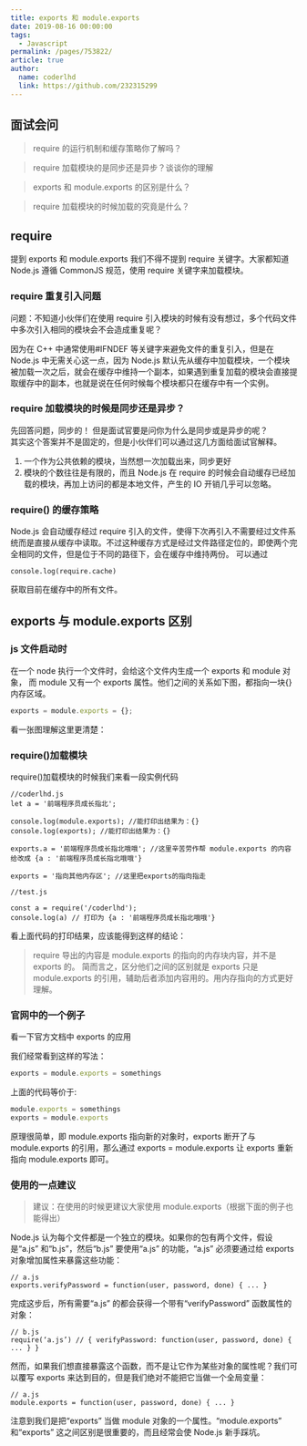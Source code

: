 ```yaml
---
title: exports 和 module.exports
date: 2019-08-16 00:00:00
tags:
  - Javascript
permalink: /pages/753822/
article: true
author:
  name: coderlhd
  link: https://github.com/232315299
---
```


## 面试会问

> require 的运行机制和缓存策略你了解吗？

> require 加载模块的是同步还是异步？谈谈你的理解

> exports 和 module.exports 的区别是什么？

> require 加载模块的时候加载的究竟是什么？

## require

提到 exports 和 module.exports 我们不得不提到 require 关键字。大家都知道 Node.js 遵循 CommonJS 规范，使用 require 关键字来加载模块。

### require 重复引入问题

问题：不知道小伙伴们在使用 require 引入模块的时候有没有想过，多个代码文件中多次引入相同的模块会不会造成重复呢？

因为在 C++ 中通常使用#IFNDEF 等关键字来避免文件的重复引入，但是在 Node.js 中无需关心这一点，因为 Node.js 默认先从缓存中加载模块，一个模块被加载一次之后，就会在缓存中维持一个副本，如果遇到重复加载的模块会直接提取缓存中的副本，也就是说在任何时候每个模块都只在缓存中有一个实例。

### require 加载模块的时候是同步还是异步？

先回答问题，同步的！
但是面试官要是问你为什么是同步或是异步的呢？  
其实这个答案并不是固定的，但是小伙伴们可以通过这几方面给面试官解释。

1. 一个作为公共依赖的模块，当然想一次加载出来，同步更好
2. 模块的个数往往是有限的，而且 Node.js 在 require 的时候会自动缓存已经加载的模块，再加上访问的都是本地文件，产生的 IO 开销几乎可以忽略。

### require() 的缓存策略

Node.js 会自动缓存经过 require 引入的文件，使得下次再引入不需要经过文件系统而是直接从缓存中读取。不过这种缓存方式是经过文件路径定位的，即使两个完全相同的文件，但是位于不同的路径下，会在缓存中维持两份。
可以通过

```
console.log(require.cache)
```

获取目前在缓存中的所有文件。

## exports 与 module.exports 区别

### js 文件启动时

在一个 node 执行一个文件时，会给这个文件内生成一个 exports 和 module 对象，
而 module 又有一个 exports 属性。他们之间的关系如下图，都指向一块{}内存区域。

```javascript
exports = module.exports = {};
```

看一张图理解这里更清楚：

### require()加载模块

require()加载模块的时候我们来看一段实例代码

```
//coderlhd.js
let a = '前端程序员成长指北';

console.log(module.exports); //能打印出结果为：{}
console.log(exports); //能打印出结果为：{}

exports.a = '前端程序员成长指北哦哦'; //这里辛苦劳作帮 module.exports 的内容给改成 {a : '前端程序员成长指北哦哦'}

exports = '指向其他内存区'; //这里把exports的指向指走

//test.js

const a = require('/coderlhd');
console.log(a) // 打印为 {a : '前端程序员成长指北哦哦'}
```

看上面代码的打印结果，应该能得到这样的结论：

> require 导出的内容是 module.exports 的指向的内存块内容，并不是 exports 的。
> 简而言之，区分他们之间的区别就是 exports 只是 module.exports 的引用，辅助后者添加内容用的。用内存指向的方式更好理解。

### 官网中的一个例子

看一下官方文档中 exports 的应用

我们经常看到这样的写法：

```javaScript
exports = module.exports = somethings
```

上面的代码等价于:

```javaScript
module.exports = somethings
exports = module.exports
```

原理很简单，即 module.exports 指向新的对象时，exports 断开了与 module.exports 的引用，那么通过 exports = module.exports 让 exports 重新指向 module.exports 即可。

### 使用的一点建议

> 建议：在使用的时候更建议大家使用 module.exports（根据下面的例子也能得出）

Node.js 认为每个文件都是一个独立的模块。如果你的包有两个文件，假设是“a.js” 和“b.js”，然后“b.js” 要使用“a.js” 的功能，“a.js” 必须要通过给 exports 对象增加属性来暴露这些功能：

```
// a.js
exports.verifyPassword = function(user, password, done) { ... }
```

完成这步后，所有需要“a.js” 的都会获得一个带有“verifyPassword” 函数属性的对象：

```
// b.js
require(‘a.js’) // { verifyPassword: function(user, password, done) { ... } }
```

然而，如果我们想直接暴露这个函数，而不是让它作为某些对象的属性呢？我们可以覆写 exports 来达到目的，但是我们绝对不能把它当做一个全局变量：

```
// a.js
module.exports = function(user, password, done) { ... }
```

注意到我们是把“exports” 当做 module 对象的一个属性。“module.exports” 和“exports” 这之间区别是很重要的，而且经常会使 Node.js 新手踩坑。

